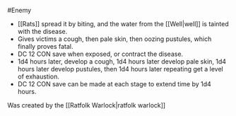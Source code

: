 #Enemy 
-   [[Rats]] spread it by biting, and the water from the [[Well|well]] is tainted with the disease.
-   Gives victims a cough, then pale skin, then oozing pustules, which finally proves fatal.
-   DC 12 CON save when exposed, or contract the disease.
-   1d4 hours later, develop a cough, 1d4 hours later develop pale skin, 1d4 hours later develop pustules, then 1d4 hours later repeating get a level of exhaustion.
-   DC 12 CON save can be made at each stage to extend time by 1d4 hours.

Was created by the [[Ratfolk Warlock|ratfolk warlock]]